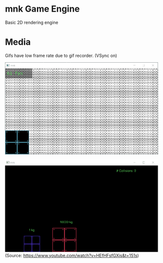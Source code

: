 # mnk Game Engine
Basic 2D rendering engine

# Media
Gifs have low frame rate due to gif recorder. (VSync on)

![](media/mnk.gif)

![](media/mnk2.gif)
(Source: https://www.youtube.com/watch?v=HEfHFsfGXjs&t=151s)
